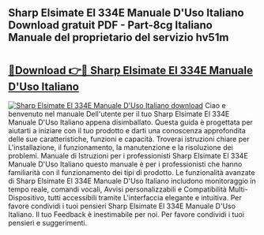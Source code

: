 ## Sharp Elsimate El 334E Manuale D'Uso Italiano Download gratuit PDF - Part-8cg Italiano Manuale del proprietario del servizio hv51m

# <h2><a href="http://dfbmqqq.blite.top/?on=Sharp+Elsimate+El+334E+Manuale+D%27Uso+Italiano">🔗Download 👉🔴 Sharp Elsimate El 334E Manuale D'Uso Italiano</a></h2>

[![Sharp Elsimate El 334E Manuale D'Uso Italiano download](https://i.imgur.com/lujVjoI.png)](http://dfbmqqq.blite.top/?on=Sharp+Elsimate+El+334E+Manuale+D%27Uso+Italiano)
Ciao e benvenuto nel manuale Dell'utente per il tuo Sharp Elsimate El 334E Manuale D'Uso Italiano appena disimballato. Questa guida è progettata per aiutarti a iniziare con il tuo prodotto e darti una conoscenza approfondita delle sue caratteristiche, funzioni e capacità. Troverai istruzioni chiare per L'installazione, il funzionamento, la manutenzione e la risoluzione dei problemi. Manuale di Istruzioni per i professionisti Sharp Elsimate El 334E Manuale D'Uso Italiano questo manuale è per i professionisti che hanno familiarità con il funzionamento dei tipi di prodotto. Le funzionalità avanzate di Sharp Elsimate El 334E Manuale D'Uso Italiano includono monitoraggio in tempo reale, comandi vocali, Avvisi personalizzabili e Compatibilità Multi-Dispositivo, tutti accessibili tramite L'interfaccia elegante e intuitiva. Per favore condividi i tuoi pensieri Sharp Elsimate El 334E Manuale D'Uso Italiano. Il tuo Feedback è inestimabile per noi. Per favore condividi i tuoi pensieri e suggerimenti.
